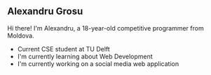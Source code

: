 ## Alexandru Grosu

Hi there! I'm Alexandru, a 18-year-old competitive programmer from Moldova.

- Current CSE student at TU Delft
- I'm currently learning about Web Development
- I'm currently working on a social media web application

<!--
**sandry24/sandry24** is a ✨ _special_ ✨ repository because its `README.md` (this file) appears on your GitHub profile.

Here are some ideas to get you started:

- 🔭 I’m currently working on ...
- 🌱 I’m currently learning ...
- 👯 I’m looking to collaborate on ...
- 🤔 I’m looking for help with ...
- 💬 Ask me about ...
- 📫 How to reach me: ...
- 😄 Pronouns: ...
- ⚡ Fun fact: ...
-->
